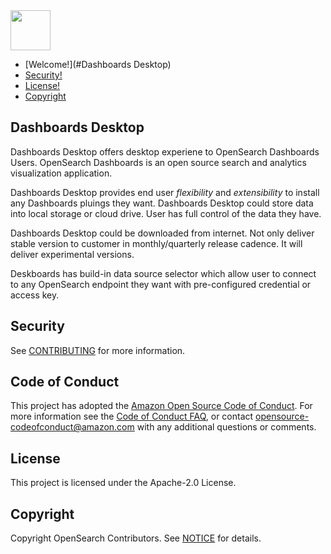 <img src="https://opensearch.org/assets/brand/SVG/Logo/opensearch_dashboards_logo_darkmode.svg" height="64px"/>

- [Welcome!](#Dashboards Desktop)
- [Security!](#Security)
- [License!](#License)
- [Copyright](#copyright)

## Dashboards Desktop

Dashboards Desktop offers desktop experiene to OpenSearch Dashboards Users. OpenSearch Dashboards is an open source search and analytics visualization application. 

Dashboards Desktop provides end user *flexibility* and *extensibility* to install any Dashboards pluings they want. Dashboards Desktop could store data into local storage or cloud drive. User has full control of the data they have.

Dashboards Desktop could be downloaded from internet. Not only deliver stable version to customer in monthly/quarterly release cadence. It will deliver experimental versions.

Deskboards has build-in data source selector which allow user to connect to any OpenSearch endpoint they want with pre-configured credential or access key.

## Security

See [CONTRIBUTING](CONTRIBUTING.md#security-issue-notifications) for more information.

## Code of Conduct

This project has adopted the [Amazon Open Source Code of Conduct](CODE_OF_CONDUCT.md). For more information see the [Code of Conduct FAQ](https://aws.github.io/code-of-conduct-faq), or contact [opensource-codeofconduct@amazon.com](mailto:opensource-codeofconduct@amazon.com) with any additional questions or comments.

## License

This project is licensed under the Apache-2.0 License.

## Copyright

Copyright OpenSearch Contributors. See [NOTICE](NOTICE.txt) for details.
